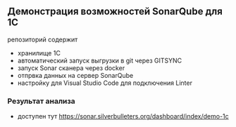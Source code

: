 ## Демонстрация возможностей SonarQube для 1С

репозиторий содержит 

* хранилище 1С
* автоматический запуск выгрузки в git через GITSYNC
* запуск Sonar сканера через docker
* отпрвка данных на сервер SonarQube
* настройку для Visual Studio Code для подключения Linter


### Результат анализа 

* доступен тут https://sonar.silverbulleters.org/dashboard/index/demo-1c

